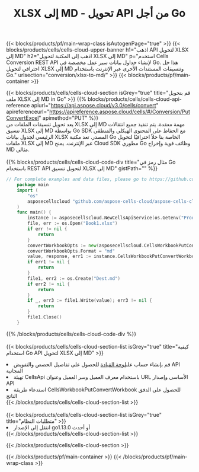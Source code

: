 ﻿---
title:  XLSX إلى MD - تحويل API من أجل Go
description:  استخدام Aspose.Cells Cloud SDK لـ Go لتحويل ملف تنسيق XLSX إلى ملف بتنسيق MD.
url: /ar/go/conversion/xlsx-to-md/
---
{{< blocks/products/pf/main-wrap-class isAutogenPage="true" >}}
{{< blocks/products/cells/cells-cloud-upper-banner h1="اذهب API لتحويل XLSX إلى MD" h2="اذهب إلى المكتبة لتحويل XLSX إلى MD" p="استخدم Cells Conversion REST API لإنشاء جداول بيانات سير عمل مخصصة في Go. هذا حل احترافي لتحويل XLSX إلى MD وتنسيقات المستندات الأخرى عبر الإنترنت باستخدام Go." urlsection="conversion/xlsx-to-md/" >}}
{{< blocks/products/pf/main-container >}}

{{< blocks/products/cells/cells-cloud-section isGrey="true" title="قم بتحويل ملف XLSX إلى MD in Go" >}}
{{% blocks/products/cells/cells-cloud-api-reference apiurl="https://api.aspose.cloud/v3.0/cells/convert" apireferenceurl="https://apireference.aspose.cloud/cells/#/Conversion/PutConvertExcel" apimethod="PUT" %}}
<br/>
يعد تحويل تنسيقات الملفات من XLSX إلى MD مهمة معقدة. يتم تنفيذ جميع انتقالات تنسيق XLSX إلى MD بواسطة Go SDK مع الحفاظ على المحتوى الهيكلي والمنطقي الرئيسي لجدول بيانات XLSX المصدر. تعد مكتبة Go الخاصة بنا حلاً احترافيًا لتحويل ملفات XLSX إلى MD عبر الإنترنت. يمنح Cloud SDK مطوري Go وظائف قوية وإخراج MD مثالي.
<br/>
<br/>
{{% blocks/products/cells/cells-cloud-code-div title="مثال رمز في Go باستخدام REST API لتحويل تنسيق XLSX إلى MD" gistPath="" %}}
 
```go
// For complete examples and data files, please go to https://github.com/aspose-cells-cloud/aspose-cells-cloud-go/
    package main
    import (
	    "os"
	    asposecellscloud "github.com/aspose-cells-cloud/aspose-cells-cloud-go/v22"
    )
    func main() {
	    instance := asposecellscloud.NewCellsApiService(os.Getenv("ProductClientId"), os.Getenv("ProductClientSecret"))
	    file, err := os.Open("Book1.xlsx")
	    if err != nil {
		    return
	    }
	    convertWorkbookOpts := new(asposecellscloud.CellsWorkbookPutConvertWorkbookOpts)
	    convertWorkbookOpts.Format = "md"
	    value, response, err1 := instance.CellsWorkbookPutConvertWorkbook(file, convertWorkbookOpts)
	    if err1 != nil {
		    return
	    }
	    file1, err2 := os.Create("Dest.md")
	    if err2 != nil {
		    return
	    }
	    if _, err3 := file1.Write(value); err3 != nil {
		    return
	    }
	    file1.Close()
    }
```
 
{{% /blocks/products/cells/cells-cloud-code-div %}}
<br/>
<br/>
{{< blocks/products/cells/cells-cloud-section-list isGrey="true" title="كيفية استخدام Go API لتحويل XLSX إلى MD" >}}
<li> قم بإنشاء حساب على<a href="https://dashboard.aspose.cloud/">لوحة القيادة</a> للحصول على تفاصيل الحصص والتفويض API المجانية</li>
<li>تهيئة CellsApi باستخدام معرف العميل وسر العميل وعنوان URL الأساسي وإصدار API</li>
<li>استدعاء طريقة CellsWorkbookPutConvertWorkbook للحصول على الدفق الناتج</li>
{{< /blocks/products/cells/cells-cloud-section-list >}}
<br/>
<br/>
{{< blocks/products/cells/cells-cloud-section-list isGrey="true" title="متطلبات النظام" >}}
<li>انتقل إلى الإصدار go1.13.0 أو أحدث</li>
{{< /blocks/products/cells/cells-cloud-section-list >}}

{{< /blocks/products/cells/cells-cloud-section >}}

{{< /blocks/products/pf/main-container >}}
{{< /blocks/products/pf/main-wrap-class >}}
